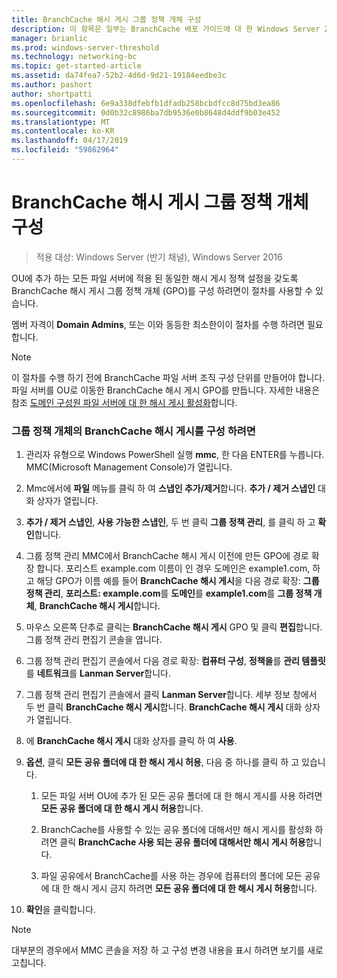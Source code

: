 ```yaml
---
title: BranchCache 해시 게시 그룹 정책 개체 구성
description: 이 항목은 일부는 BranchCache 배포 가이드에 대 한 Windows Server 2016, 지사에 WAN 대역폭 사용량을 최적화 하기 위해 분산 및 호스트 캐시 모드로 BranchCache를 배포 하는 방법을 보여 주는
manager: brianlic
ms.prod: windows-server-threshold
ms.technology: networking-bc
ms.topic: get-started-article
ms.assetid: da74fea7-52b2-4d6d-9d21-19184eedbe3c
ms.author: pashort
author: shortpatti
ms.openlocfilehash: 6e9a338dfebfb1dfadb258bcbdfcc8d75bd3ea86
ms.sourcegitcommit: 0d0b32c8986ba7db9536e0b8648d4ddf9b03e452
ms.translationtype: MT
ms.contentlocale: ko-KR
ms.lasthandoff: 04/17/2019
ms.locfileid: "59862964"
---
```

# <a name="configure-the-branchcache-hash-publication-group-policy-object"></a>BranchCache 해시 게시 그룹 정책 개체 구성

>적용 대상: Windows Server (반기 채널), Windows Server 2016

OU에 추가 하는 모든 파일 서버에 적용 된 동일한 해시 게시 정책 설정을 갖도록 BranchCache 해시 게시 그룹 정책 개체 (GPO)를 구성 하려면이 절차를 사용할 수 있습니다.  
  
멤버 자격이 **Domain Admins**, 또는 이와 동등한 최소한이이 절차를 수행 하려면 필요 합니다.  
  
> [!NOTE]  
> 이 절차를 수행 하기 전에 BranchCache 파일 서버 조직 구성 단위를 만들어야 합니다. 파일 서버를 OU로 이동한 BranchCache 해시 게시 GPO를 만듭니다. 자세한 내용은 참조 [도메인 구성원 파일 서버에 대 한 해시 게시 활성화](../../branchcache/deploy/Enable-Hash-Publication-for-Domain-Member-File-Servers.md)합니다.  
  
### <a name="to-configure-the-branchcache-hash-publication-group-policy-object"></a>그룹 정책 개체의 BranchCache 해시 게시를 구성 하려면  
  
1.  관리자 유형으로 Windows PowerShell 실행 **mmc**, 한 다음 ENTER를 누릅니다. MMC(Microsoft Management Console)가 열립니다.  
  
2.  Mmc에서에 **파일** 메뉴를 클릭 하 여 **스냅인 추가/제거**합니다. **추가 / 제거 스냅인** 대화 상자가 열립니다.  
  
3.  **추가 / 제거 스냅인**,  **사용 가능한 스냅인**, 두 번 클릭 **그룹 정책 관리**, 를 클릭 하 고 **확인**합니다.  
  
4.  그룹 정책 관리 MMC에서 BranchCache 해시 게시 이전에 만든 GPO에 경로 확장 합니다. 포리스트 example.com 이름이 인 경우 도메인은 example1.com, 하 고 해당 GPO가 이름 예를 들어 **BranchCache 해시 게시**을 다음 경로 확장: **그룹 정책 관리**, **포리스트: example.com**를 **도메인**를 **example1.com**를 **그룹 정책 개체**,  **BranchCache 해시 게시**합니다.  
  
5.  마우스 오른쪽 단추로 클릭는 **BranchCache 해시 게시** GPO 및 클릭 **편집**합니다. 그룹 정책 관리 편집기 콘솔을 엽니다.  
  
6.  그룹 정책 관리 편집기 콘솔에서 다음 경로 확장: **컴퓨터 구성**, **정책을**를 **관리 템플릿**를 **네트워크**를 **Lanman Server**합니다.  
  
7.  그룹 정책 관리 편집기 콘솔에서 클릭 **Lanman Server**합니다. 세부 정보 창에서 두 번 클릭 **BranchCache 해시 게시**합니다. **BranchCache 해시 게시** 대화 상자가 열립니다.  
  
8.  에 **BranchCache 해시 게시** 대화 상자를 클릭 하 여 **사용**.  
  
9. **옵션**, 클릭 **모든 공유 폴더에 대 한 해시 게시 허용**, 다음 중 하나를 클릭 하 고 있습니다.  
  
    1.  모든 파일 서버 OU에 추가 된 모든 공유 폴더에 대 한 해시 게시를 사용 하려면 **모든 공유 폴더에 대 한 해시 게시 허용**합니다.  
  
    2.  BranchCache를 사용할 수 있는 공유 폴더에 대해서만 해시 게시를 활성화 하려면 클릭 **BranchCache 사용 되는 공유 폴더에 대해서만 해시 게시 허용**합니다.  
  
    3.  파일 공유에서 BranchCache를 사용 하는 경우에 컴퓨터의 폴더에 모든 공유에 대 한 해시 게시 금지 하려면 **모든 공유 폴더에 대 한 해시 게시 허용**합니다.  
  
10. **확인**을 클릭합니다.  
  
> [!NOTE]  
> 대부분의 경우에서 MMC 콘솔을 저장 하 고 구성 변경 내용을 표시 하려면 보기를 새로 고칩니다.  
  


